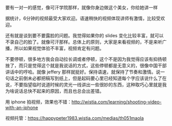 要有一对一的感觉，像可汗学院那样，就像你身边做这个美女，你给她讲一样

据统计，6分钟的视频最受大家欢迎。语速稍快的视频体现讲师有激情，比较受欢迎。

还有就是谈到要不要露脸的问题。我觉得如果你的 slides
变化比较丰富，就可以不录自己的脸了。就像可汗那样。总体上的原则，大家是来看视频的，不是来听广播，所以如果视觉体验不丰富，视频肯定有问题。


不要停顿，很多地方我会自动拉长调或者停顿，这个不是因为我觉得应该有抑扬顿挫了，而只是觉得这个就是我说话的方式，这些停顿都是无意义的，很像中国干部讲话中的哼哈。就像
jeffery
那样就挺好。保持语速，就保持了节奏和激情。说一句话之前倒未必都把稿写到纸上，但是起码要心里已经知道每个字应该说什么了在说，不要指望临时说道时候的灵光一线讲出一些很妙的东西，这种取巧心里就是我为啥说话总快不起来的原因，而且也总会出差错。

用 iphone
拍视频，效果也不错：http://wistia.com/learning/shooting-video-with-an-iphone

视频托管：https://happypeter1983.wistia.com/medias/th051maola
